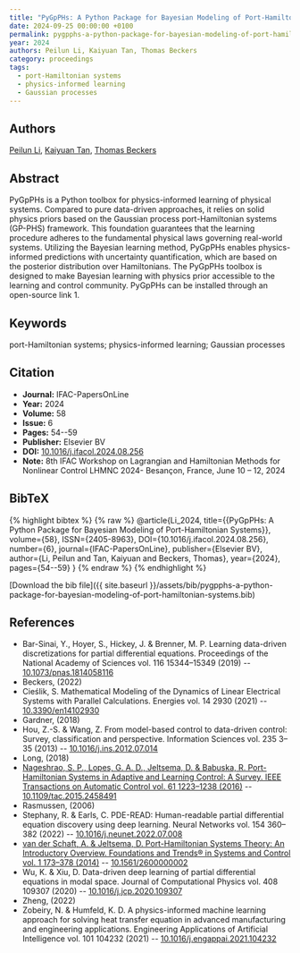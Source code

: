 ```yaml
---
title: "PyGpPHs: A Python Package for Bayesian Modeling of Port-Hamiltonian Systems"
date: 2024-09-25 00:00:00 +0100
permalink: pygpphs-a-python-package-for-bayesian-modeling-of-port-hamiltonian-systems
year: 2024
authors: Peilun Li, Kaiyuan Tan, Thomas Beckers
category: proceedings
tags:
  - port-Hamiltonian systems
  - physics-informed learning
  - Gaussian processes
---
```

 
## Authors
[Peilun Li](authors/peilun-li), [Kaiyuan Tan](authors/kaiyuan-tan), [Thomas Beckers](authors/thomas-beckers)
 
## Abstract
PyGpPHs is a Python toolbox for physics-informed learning of physical systems. Compared to pure data-driven approaches, it relies on solid physics priors based on the Gaussian process port-Hamiltonian systems (GP-PHS) framework. This foundation guarantees that the learning procedure adheres to the fundamental physical laws governing real-world systems. Utilizing the Bayesian learning method, PyGpPHs enables physics-informed predictions with uncertainty quantification, which are based on the posterior distribution over Hamiltonians. The PyGpPHs toolbox is designed to make Bayesian learning with physics prior accessible to the learning and control community. PyGpPHs can be installed through an open-source link 1.
 
## Keywords
port-Hamiltonian systems; physics-informed learning; Gaussian processes
 
## Citation
- **Journal:** IFAC-PapersOnLine
- **Year:** 2024
- **Volume:** 58
- **Issue:** 6
- **Pages:** 54--59
- **Publisher:** Elsevier BV
- **DOI:** [10.1016/j.ifacol.2024.08.256](https://doi.org/10.1016/j.ifacol.2024.08.256)
- **Note:** 8th IFAC Workshop on Lagrangian and Hamiltonian Methods for Nonlinear Control LHMNC 2024- Besançon, France, June 10 – 12, 2024
 
## BibTeX
{% highlight bibtex %}
{% raw %}
@article{Li_2024,
  title={{PyGpPHs: A Python Package for Bayesian Modeling of Port-Hamiltonian Systems}},
  volume={58},
  ISSN={2405-8963},
  DOI={10.1016/j.ifacol.2024.08.256},
  number={6},
  journal={IFAC-PapersOnLine},
  publisher={Elsevier BV},
  author={Li, Peilun and Tan, Kaiyuan and Beckers, Thomas},
  year={2024},
  pages={54--59}
}
{% endraw %}
{% endhighlight %}
 
[Download the bib file]({{ site.baseurl }}/assets/bib/pygpphs-a-python-package-for-bayesian-modeling-of-port-hamiltonian-systems.bib)
 
## References
- Bar-Sinai, Y., Hoyer, S., Hickey, J. & Brenner, M. P. Learning data-driven discretizations for partial differential equations. Proceedings of the National Academy of Sciences vol. 116 15344–15349 (2019) -- [10.1073/pnas.1814058116](https://doi.org/10.1073/pnas.1814058116)
- Beckers, (2022)
- Cieślik, S. Mathematical Modeling of the Dynamics of Linear Electrical Systems with Parallel Calculations. Energies vol. 14 2930 (2021) -- [10.3390/en14102930](https://doi.org/10.3390/en14102930)
- Gardner, (2018)
- Hou, Z.-S. & Wang, Z. From model-based control to data-driven control: Survey, classification and perspective. Information Sciences vol. 235 3–35 (2013) -- [10.1016/j.ins.2012.07.014](https://doi.org/10.1016/j.ins.2012.07.014)
- Long, (2018)
- [Nageshrao, S. P., Lopes, G. A. D., Jeltsema, D. & Babuska, R. Port-Hamiltonian Systems in Adaptive and Learning Control: A Survey. IEEE Transactions on Automatic Control vol. 61 1223–1238 (2016)](port-hamiltonian-systems-in-adaptive-and-learning-control-a-survey) -- [10.1109/tac.2015.2458491](https://doi.org/10.1109/tac.2015.2458491)
- Rasmussen, (2006)
- Stephany, R. & Earls, C. PDE-READ: Human-readable partial differential equation discovery using deep learning. Neural Networks vol. 154 360–382 (2022) -- [10.1016/j.neunet.2022.07.008](https://doi.org/10.1016/j.neunet.2022.07.008)
- [van der Schaft, A. & Jeltsema, D. Port-Hamiltonian Systems Theory: An Introductory Overview. Foundations and Trends® in Systems and Control vol. 1 173–378 (2014)](port-hamiltonian-systems-theory-an-introductory-overview) -- [10.1561/2600000002](https://doi.org/10.1561/2600000002)
- Wu, K. & Xiu, D. Data-driven deep learning of partial differential equations in modal space. Journal of Computational Physics vol. 408 109307 (2020) -- [10.1016/j.jcp.2020.109307](https://doi.org/10.1016/j.jcp.2020.109307)
- Zheng, (2022)
- Zobeiry, N. & Humfeld, K. D. A physics-informed machine learning approach for solving heat transfer equation in advanced manufacturing and engineering applications. Engineering Applications of Artificial Intelligence vol. 101 104232 (2021) -- [10.1016/j.engappai.2021.104232](https://doi.org/10.1016/j.engappai.2021.104232)

